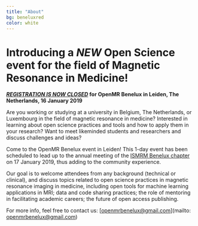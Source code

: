 ```yaml
---
title: "About"
bg: beneluxred
color: white
---
```

	
# Introducing a _NEW_ Open Science event for the field of Magnetic Resonance in Medicine!

**_<a href="#registration">REGISTRATION IS NOW CLOSED</a>_ for OpenMR Benelux in Leiden, The Netherlands, 16 January 2019**

Are you working or studying at a university in Belgium, The Netherlands, or Luxembourg in the field of magnetic resonance in medicine?
Interested in learning about open science practices and tools and how to apply them in your research?
Want to meet likeminded students and researchers and discuss challenges and ideas?


Come to the OpenMR Benelux event in Leiden! This 1-day event has been scheduled to lead up to the annual meeting of the [ISMRM Benelux chapter](http://www.ismrm-benelux.org/) on 17 January 2019, thus adding to the community experience. 

Our goal is to welcome attendees from any background (technical or clinical), and discuss topics related to open science practices in magnetic resonance imaging in medicine, including open tools for machine learning applications in MRI; data and code sharing practices; the role of mentoring in facilitating academic careers; the future of open access publishing.
<!-- Please <strong><a href="#registration">REGISTER NOW</a><strong>.  -->
For more info, feel free to contact us: [openmrbenelux@gmail.com](mailto: openmrbenelux@gmail.com)





